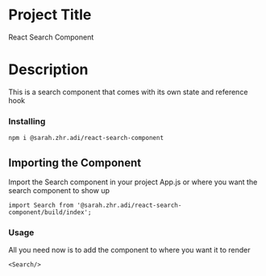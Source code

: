 # Project Title

React Search Component

# Description

This is a search component that comes with its own state and reference hook


### Installing

```
npm i @sarah.zhr.adi/react-search-component
```

## Importing the Component
Import the Search component in your project App.js or where you want the search component to show up

```
import Search from '@sarah.zhr.adi/react-search-component/build/index';
```
### Usage

All you need now is to add the component to where you want it to render

```
<Search/>
```

